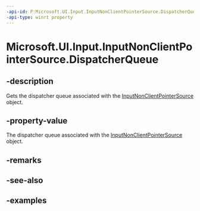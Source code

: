 ```yaml
---
-api-id: P:Microsoft.UI.Input.InputNonClientPointerSource.DispatcherQueue
-api-type: winrt property
---
```


# Microsoft.UI.Input.InputNonClientPointerSource.DispatcherQueue

<!--
public Microsoft.UI.Dispatching.DispatcherQueue DispatcherQueue { get; }
-->

## -description

Gets the dispatcher queue associated with the [InputNonClientPointerSource](inputnonclientpointersource.md) object.

## -property-value

The dispatcher queue associated with the [InputNonClientPointerSource](inputnonclientpointersource.md) object.

## -remarks

## -see-also

## -examples

